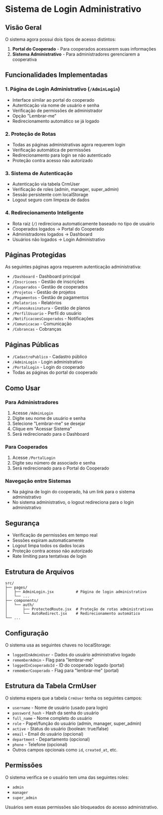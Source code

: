 # Sistema de Login Administrativo

## Visão Geral

O sistema agora possui dois tipos de acesso distintos:

1. **Portal do Cooperado** - Para cooperados acessarem suas informações
2. **Sistema Administrativo** - Para administradores gerenciarem a cooperativa

## Funcionalidades Implementadas

### 1. Página de Login Administrativo (`/AdminLogin`)

- Interface similar ao portal do cooperado
- Autenticação via nome de usuário e senha
- Verificação de permissões de administrador
- Opção "Lembrar-me"
- Redirecionamento automático se já logado

### 2. Proteção de Rotas

- Todas as páginas administrativas agora requerem login
- Verificação automática de permissões
- Redirecionamento para login se não autenticado
- Proteção contra acesso não autorizado

### 3. Sistema de Autenticação

- Autenticação via tabela CrmUser
- Verificação de roles (admin, manager, super_admin)
- Sessão persistente com localStorage
- Logout seguro com limpeza de dados

### 4. Redirecionamento Inteligente

- Rota raiz (`/`) redireciona automaticamente baseado no tipo de usuário
- Cooperados logados → Portal do Cooperado
- Administradores logados → Dashboard
- Usuários não logados → Login Administrativo

## Páginas Protegidas

As seguintes páginas agora requerem autenticação administrativa:

- `/Dashboard` - Dashboard principal
- `/Inscricoes` - Gestão de inscrições
- `/Cooperados` - Gestão de cooperados
- `/Projetos` - Gestão de projetos
- `/Pagamentos` - Gestão de pagamentos
- `/Relatorios` - Relatórios
- `/PlanosAssinatura` - Gestão de planos
- `/PerfilUsuario` - Perfil do usuário
- `/NotificacoesCooperados` - Notificações
- `/Comunicacao` - Comunicação
- `/Cobrancas` - Cobranças

## Páginas Públicas

- `/CadastroPublico` - Cadastro público
- `/AdminLogin` - Login administrativo
- `/PortalLogin` - Login do cooperado
- Todas as páginas do portal do cooperado

## Como Usar

### Para Administradores

1. Acesse `/AdminLogin`
2. Digite seu nome de usuário e senha
3. Selecione "Lembrar-me" se desejar
4. Clique em "Acessar Sistema"
5. Será redirecionado para o Dashboard

### Para Cooperados

1. Acesse `/PortalLogin`
2. Digite seu número de associado e senha
3. Será redirecionado para o Portal do Cooperado

### Navegação entre Sistemas

- Na página de login do cooperado, há um link para o sistema administrativo
- No sistema administrativo, o logout redireciona para o login administrativo

## Segurança

- Verificação de permissões em tempo real
- Sessões expiram automaticamente
- Logout limpa todos os dados locais
- Proteção contra acesso não autorizado
- Rate limiting para tentativas de login

## Estrutura de Arquivos

```
src/
├── pages/
│   ├── AdminLogin.jsx          # Página de login administrativo
│   └── ...
├── components/
│   └── auth/
│       ├── ProtectedRoute.jsx  # Proteção de rotas administrativas
│       └── AutoRedirect.jsx    # Redirecionamento automático
└── ...
```

## Configuração

O sistema usa as seguintes chaves no localStorage:

- `loggedInAdminUser` - Dados do usuário administrativo logado
- `rememberAdmin` - Flag para "lembrar-me"
- `loggedInCooperadoId` - ID do cooperado logado (portal)
- `rememberCooperado` - Flag para "lembrar-me" (portal)

## Estrutura da Tabela CrmUser

O sistema espera que a tabela `CrmUser` tenha os seguintes campos:

- `username` - Nome de usuário (usado para login)
- `password_hash` - Hash da senha do usuário
- `full_name` - Nome completo do usuário
- `role` - Papel/função do usuário (admin, manager, super_admin)
- `active` - Status do usuário (boolean: true/false)
- `email` - Email do usuário (opcional)
- `department` - Departamento (opcional)
- `phone` - Telefone (opcional)
- Outros campos opcionais como `id`, `created_at`, etc.

## Permissões

O sistema verifica se o usuário tem uma das seguintes roles:
- `admin`
- `manager` 
- `super_admin`

Usuários sem essas permissões são bloqueados do acesso administrativo.
